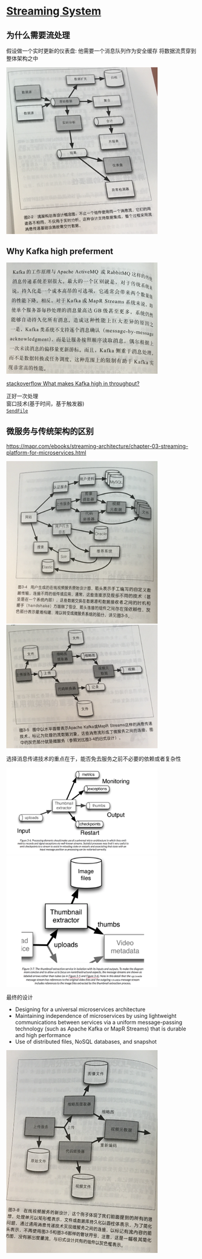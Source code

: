# [Streaming System](https://github.com/iamseancheney/pythonbooks/blob/master/Streaming%20Systems%20-%20Tyler%20Akidau.pdf)

## 为什么需要流处理
假设做一个实时更新的仪表盘: 他需要一个消息队列作为安全缓存
将数据流贯穿到整体架构之中

<img src="resources/streaming_system_why.png" alt="streaming_system_why" width="400"/>


## Why Kafka high preferment

<img src="resources/streaming_system_kafka.png" alt="streaming_system_kafka" width="400"/>


[stackoverflow What makes Kafka high in throughput?](https://stackoverflow.com/a/44621695)

正好一次处理  
窗口技术(基于时间，基于触发器)  
[`SendFile`](https://zhuanlan.zhihu.com/p/78335525)   

## 微服务与传统架构的区别

https://mapr.com/ebooks/streaming-architecture/chapter-03-streaming-platform-for-microservices.html

<img src="resources/streaming_system_microservice.png" alt="streaming_system_microservice" width="400"/>


<img src="resources/streaming_system_microservice_v1.png" alt="streaming_system_microservice_v1" width="400"/>



选择消息传递技术的重点在于，能否免去服务之前不必要的依赖或者复杂性


<img src="resources/streaming_system_microservice_v2_1.png" alt="streaming_system_microservice_v2_1" width="400"/>


<img src="resources/streaming_system_microservice_v2_2.png" alt="streaming_system_microservice_v2_2" width="400"/>

最终的设计

- Designing for a universal microservices architecture
- Maintaining independence of microservices by using lightweight communications between services via a uniform message-passing technology (such as Apache Kafka or MapR Streams) that is durable and high performance
- Use of distributed files, NoSQL databases, and snapshot


<img src="resources/streaming_system_microservice_v3.png" alt="streaming_system_microservice_v3" width="400"/>
